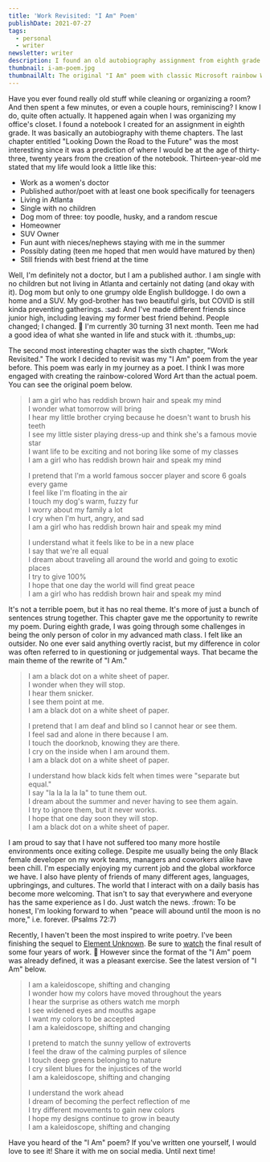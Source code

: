 ```yaml
---
title: 'Work Revisited: "I Am" Poem'
publishDate: 2021-07-27
tags:
  - personal
  - writer
newsletter: writer
description: I found an old autobiography assignment from eighth grade with predictions and poetry from 13-year-old me. Let's take a trip down memory lane.
thumbnail: i-am-poem.jpg
thumbnailAlt: The original "I Am" poem with classic Microsoft rainbow Word Art and pink construction papers on the corners
---
```


Have you ever found really old stuff while cleaning or organizing a room? And then spent a few minutes, or even a couple hours, reminiscing? I know I do, quite often actually. It happened again when I was organizing my office's closet. I found a notebook I created for an assignment in eighth grade. It was basically an autobiography with theme chapters. The last chapter entitled "Looking Down the Road to the Future" was the most interesting since it was a prediction of where I would be at the age of thirty-three, twenty years from the creation of the notebook. Thirteen-year-old me stated that my life would look a little like this:

- Work as a women's doctor
- Published author/poet with at least one book specifically for teenagers
- Living in Atlanta
- Single with no children
- Dog mom of three: toy poodle, husky, and a random rescue
- Homeowner
- SUV Owner
- Fun aunt with nieces/nephews staying with me in the summer
- Possibly dating (teen me hoped that men would have matured by then)
- Still friends with best friend at the time

Well, I'm definitely not a doctor, but I am a published author. I am single with no children but not living in Atlanta and certainly not dating (and okay with it). Dog mom but only to one grumpy olde English bulldogge. I do own a home and a SUV. My god-brother has two beautiful girls, but COVID is still kinda preventing gatherings. :sad: And I've made different friends since junior high, including leaving my former best friend behind. People changed; I changed. :shrug: I'm currently 30 turning 31 next month. Teen me had a good idea of what she wanted in life and stuck with it. :thumbs_up:

The second most interesting chapter was the sixth chapter, "Work Revisited." The work I decided to revisit was my "I Am" poem from the year before. This poem was early in my journey as a poet. I think I was more engaged with creating the rainbow-colored Word Art than the actual poem. You can see the original poem below.

> I am a girl who has reddish brown hair and speak my mind  
> I wonder what tomorrow will bring  
> I hear my little brother crying because he doesn't want to brush his teeth  
> I see my little sister playing dress-up and think she's a famous movie star  
> I want life to be exciting and not boring like some of my classes  
> I am a girl who has reddish brown hair and speak my mind
>
> I pretend that I'm a world famous soccer player and score 6 goals every game  
> I feel like I'm floating in the air  
> I touch my dog's warm, fuzzy fur  
> I worry about my family a lot  
> I cry when I'm hurt, angry, and sad  
> I am a girl who has reddish brown hair and speak my mind
>
> I understand what it feels like to be in a new place  
> I say that we're all equal  
> I dream about traveling all around the world and going to exotic places  
> I try to give 100%  
> I hope that one day the world will find great peace  
> I am a girl who has reddish brown hair and speak my mind

It's not a terrible poem, but it has no real theme. It's more of just a bunch of sentences strung together. This chapter gave me the opportunity to rewrite my poem. During eighth grade, I was going through some challenges in being the only person of color in my advanced math class. I felt like an outsider. No one ever said anything overtly racist, but my difference in color was often referred to in questioning or judgemental ways. That became the main theme of the rewrite of "I Am."

> I am a black dot on a white sheet of paper.  
> I wonder when they will stop.  
> I hear them snicker.  
> I see them point at me.  
> I am a black dot on a white sheet of paper.
>
> I pretend that I am deaf and blind so I cannot hear or see them.  
> I feel sad and alone in there because I am.  
> I touch the doorknob, knowing they are there.  
> I cry on the inside when I am around them.  
> I am a black dot on a white sheet of paper.
>
> I understand how black kids felt when times were "separate but equal."  
> I say "la la la la la" to tune them out.  
> I dream about the summer and never having to see them again.  
> I try to ignore them, but it never works.  
> I hope that one day soon they will stop.  
> I am a black dot on a white sheet of paper.

I am proud to say that I have not suffered too many more hostile environments once exiting college. Despite me usually being the only Black female developer on my work teams, managers and coworkers alike have been chill. I'm especially enjoying my current job and the global workforce we have. I also have plenty of friends of many different ages, languages, upbringings, and cultures. The world that I interact with on a daily basis has become more welcoming. That isn't to say that everywhere and everyone has the same experience as I do. Just watch the news. :frown: To be honest, I'm looking forward to when "peace will abound until the moon is no more," i.e. forever. (Psalms 72:7)

Recently, I haven't been the most inspired to write poetry. I've been finishing the sequel to [Element Unknown](/book/element-unknown). Be sure to [watch](https://www.instagram.com/reel/CRuaQtRAxdH/?utm_source=ig_web_copy_link) the final result of some four years of work. :tada: However since the format of the "I Am" poem was already defined, it was a pleasant exercise. See the latest version of "I Am" below.

> I am a kaleidoscope, shifting and changing  
> I wonder how my colors have moved throughout the years  
> I hear the surprise as others watch me morph  
> I see widened eyes and mouths agape  
> I want my colors to be accepted  
> I am a kaleidoscope, shifting and changing
>
> I pretend to match the sunny yellow of extroverts  
> I feel the draw of the calming purples of silence  
> I touch deep greens belonging to nature  
> I cry silent blues for the injustices of the world  
> I am a kaleidoscope, shifting and changing
>
> I understand the work ahead  
> I dream of becoming the perfect reflection of me  
> I try different movements to gain new colors  
> I hope my designs continue to grow in beauty  
> I am a kaleidoscope, shifting and changing

Have you heard of the "I Am" poem? If you've written one yourself, I would love to see it! Share it with me on social media. Until next time!
